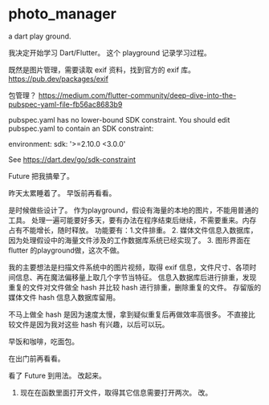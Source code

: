 # photo_manager
a dart play ground. 

我决定开始学习 Dart/Flutter。 这个 playground 记录学习过程。 

既然是图片管理，需要读取 exif 资料，找到官方的 exif 库。 
https://pub.dev/packages/exif

包管理？
https://medium.com/flutter-community/deep-dive-into-the-pubspec-yaml-file-fb56ac8683b9


pubspec.yaml has no lower-bound SDK constraint.
You should edit pubspec.yaml to contain an SDK constraint:

environment:
  sdk: '>=2.10.0 <3.0.0'

See https://dart.dev/go/sdk-constraint

Future 把我搞晕了。 

昨天太累睡着了。 早饭前再看看。 

是时候做些设计了。
作为playground，假设有海量的本地的图片，不能用普通的工具。 处理一遍可能要好多天，要有办法在程序结束后继续，不需要重来。内存占有不能增长，随时释放。 
功能要有：1.文件排重。 2. 媒体文件信息入数据库，因为处理假设中的海量文件涉及的工作数据库系统已经实现了。 3. 图形界面在 flutter 的playground做，这次不做。

我的主要想法是扫描文件系统中的图片视频，取得 exif 信息，文件尺寸、各项时间信息、再在魔法偏移量上取几个字节当特征。 信息入数据库后进行排重，发现重复的文件对文件做全 hash 并比较 hash 进行排重，删除重复的文件。 存留版的媒体文件 hash 信息入数据库留用。

不马上做全 hash 是因为速度太慢，拿到疑似重复后再做效率高很多。 不直接比较文件是因为我对这些 hash 有兴趣，以后可以玩。

早饭和咖啡，吃面包。 

在出门前再看看。

看了 Future 到用法。 改起来。 

1. 现在在函数里面打开文件，取得其它信息需要打开两次。 改。